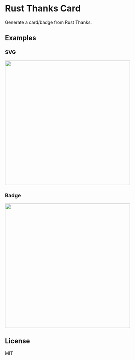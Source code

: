 # Rust Thanks Card

Generate a card/badge from Rust Thanks.

## Examples

### SVG

<img src="https://cardivo-woad.vercel.app/api?name=Rust%20Contribution%20Stats%0A&description=Contributions%F0%9F%93%9D:%201441%20%20%20%20Rank%F0%9F%8F%86:%2033&image=https://avatars.githubusercontent.com/u/25030997?v=4&backgroundColor=%23ecf0f1&disableAnimation=true" width="400">

### Badge

<img src="https://img.shields.io/badge/Rust%20Contributions-1441%20contibutions,%2033rd-orange?logo=rust" width="400">

## License

MIT
